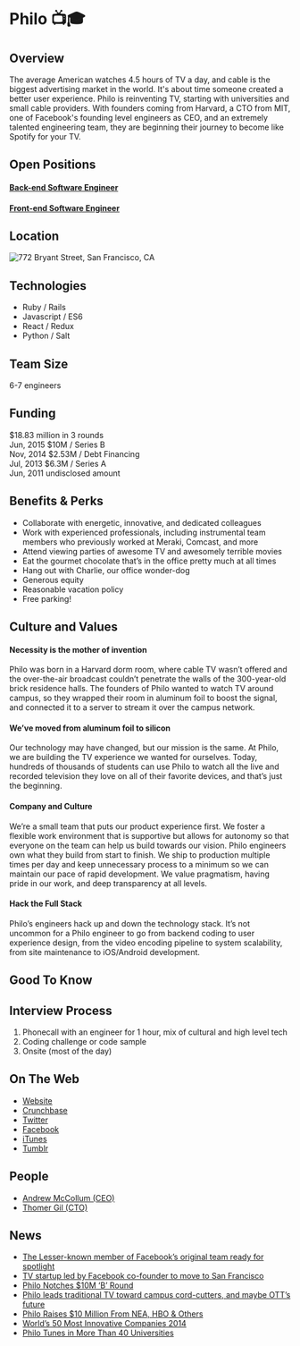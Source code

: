 # Philo 📺🎓

## Overview
The average American watches 4.5 hours of TV a day, and cable is the biggest advertising market in the world. It's about time someone created a better user experience. Philo is reinventing TV, starting with universities and small cable providers. With founders coming from Harvard, a CTO from MIT, one of Facebook's founding level engineers as CEO, and an extremely talented engineering team, they are beginning their journey to become like Spotify for your TV.

## Open Positions
#### [Back-end Software Engineer](https://github.com/the31337/jobs/blob/master/philo/back-end-software-engineer.md)
#### [Front-end Software Engineer](https://github.com/the31337/jobs/blob/master/philo/front-end-software-engineer.md)
## Location
![772 Bryant Street, San Francisco, CA](http://maps.googleapis.com/maps/api/staticmap?center=772+Bryant+Street,+San+Francisco,+CA&zoom=13&scale=false&size=600x300&maptype=roadmap&format=png&visual_refresh=true&markers=size:mid%7Ccolor:0xff0000%7Clabel:1%7C772+Bryant+Street,+San+Francisco,+CA)  

## Technologies
+ Ruby / Rails
+ Javascript / ES6
+ React / Redux
+ Python / Salt

## Team Size
6-7 engineers

## Funding
$18.83 million in 3 rounds  
Jun, 2015	$10M / Series B  
Nov, 2014	$2.53M / Debt Financing	  
Jul, 2013	$6.3M / Series A  
Jun, 2011	undisclosed amount  

## Benefits & Perks
+ Collaborate with energetic, innovative, and dedicated colleagues
+ Work with experienced professionals, including instrumental team members who previously worked at Meraki, Comcast, and more
+ Attend viewing parties of awesome TV and awesomely terrible movies
+ Eat the gourmet chocolate that’s in the office pretty much at all times
+ Hang out with Charlie, our office wonder-dog
+ Generous equity
+ Reasonable vacation policy
+ Free parking!

## Culture and Values
#### Necessity is the mother of invention
Philo was born in a Harvard dorm room, where cable TV wasn’t offered and the over-the-air broadcast couldn’t penetrate the walls of the 300-year-old brick residence halls. The founders of Philo wanted to watch TV around campus, so they wrapped their room in aluminum foil to boost the signal, and connected it to a server to stream it over the campus network.

#### We’ve moved from aluminum foil to silicon
Our technology may have changed, but our mission is the same. At Philo, we are building the TV experience we wanted for ourselves. Today, hundreds of thousands of students can use Philo to watch all the live and recorded television they love on all of their favorite devices, and that’s just the beginning.

#### Company and Culture
We’re a small team that puts our product experience first. We foster a flexible work environment that is supportive but allows for autonomy so that everyone on the team can help us build towards our vision. Philo engineers own what they build from start to finish. We ship to production multiple times per day and keep unnecessary process to a minimum so we can maintain our pace of rapid development. We value pragmatism, having pride in our work, and deep transparency at all levels.

#### Hack the Full Stack
Philo’s engineers hack up and down the technology stack. It’s not uncommon for a Philo engineer to go from backend coding to user experience design, from the video encoding pipeline to system scalability, from site maintenance to iOS/Android development.


## Good To Know

## Interview Process
1.  Phonecall with an engineer for 1 hour, mix of cultural and high level tech
2.  Coding challenge or code sample
3.  Onsite (most of the day)

## On The Web
+ [Website](https://www.crunchbase.com/organization/philo)  
+ [Crunchbase](https://www.crunchbase.com/organization/philo)
+ [Twitter](https://twitter.com/letsrabbit)  
+ [Facebook](https://www.facebook.com/letsrabbit/)  
+ [iTunes](https://itunes.apple.com/app/apple-store/id1034629715?mt=8)  
+ [Tumblr](http://letsrabbit.tumblr.com/)  

## People
+ [Andrew McCollum (CEO)](https://www.linkedin.com/in/andrew-mccollum-a81a69)
+ [Thomer Gil (CTO)](https://www.linkedin.com/in/thomer-gil-5507273a)

## News
+ [The Lesser-known member of Facebook’s original team ready for spotlight](http://mashable.com/2015/02/04/andrew-mccollum-facebook/)
+ [TV startup led by Facebook co-founder to move to San Francisco](http://www.bizjournals.com/boston/blog/startups/2015/06/tv-startup-led-by-facebook-co-founder-to-move-to.html)
+ [Philo Notches $10M ‘B’ Round](http://www.multichannel.com/news/next-tv/philo-notches-10m-b-round/391376)
+ [Philo leads traditional TV toward campus cord-cutters, and maybe OTT’s future](http://www.fierceonlinevideo.com/story/philo-leads-traditional-tv-toward-campus-cord-cutters-and-maybe-otts-future/2015-06-16?utm_medium=nl&utm_source=internal)
+ [Philo Raises $10 Million From NEA, HBO & Others](https://techcrunch.com/2015/06/15/philo-raises-10-million-from-nea-hbo-others-for-its-on-campus-internet-tv-service/)
+ [World’s 50 Most Innovative Companies 2014](http://www.fastcompany.com/most-innovative-companies/2014/philo)
+ [Philo Tunes in More Than 40 Universities](http://www.multichannel.com/news/content/philo-tunes-more-40-universities/393636)
